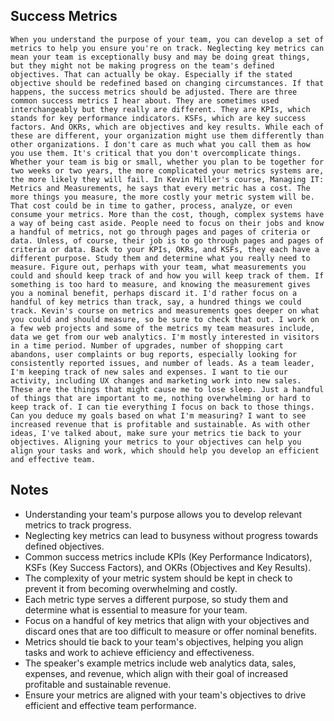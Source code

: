 ## Success Metrics
```
When you understand the purpose of your team, you can develop a set of metrics to help you ensure you're on track. Neglecting key metrics can mean your team is exceptionally busy and may be doing great things, but they might not be making progress on the team's defined objectives. That can actually be okay. Especially if the stated objective should be redefined based on changing circumstances. If that happens, the success metrics should be adjusted. There are three common success metrics I hear about. They are sometimes used interchangeably but they really are different. They are KPIs, which stands for key performance indicators. KSFs, which are key success factors. And OKRs, which are objectives and key results. While each of these are different, your organization might use them differently than other organizations. I don't care as much what you call them as how you use them. It's critical that you don't overcomplicate things. Whether your team is big or small, whether you plan to be together for two weeks or two years, the more complicated your metrics systems are, the more likely they will fail. In Kevin Miller's course, Managing IT: Metrics and Measurements, he says that every metric has a cost. The more things you measure, the more costly your metric system will be. That cost could be in time to gather, process, analyze, or even consume your metrics. More than the cost, though, complex systems have a way of being cast aside. People need to focus on their jobs and know a handful of metrics, not go through pages and pages of criteria or data. Unless, of course, their job is to go through pages and pages of criteria or data. Back to your KPIs, OKRs, and KSFs, they each have a different purpose. Study them and determine what you really need to measure. Figure out, perhaps with your team, what measurements you could and should keep track of and how you will keep track of them. If something is too hard to measure, and knowing the measurement gives you a nominal benefit, perhaps discard it. I'd rather focus on a handful of key metrics than track, say, a hundred things we could track. Kevin's course on metrics and measurements goes deeper on what you could and should measure, so be sure to check that out. I work on a few web projects and some of the metrics my team measures include, data we get from our web analytics. I'm mostly interested in visitors in a time period. Number of upgrades, number of shopping cart abandons, user complaints or bug reports, especially looking for consistently reported issues, and number of leads. As a team leader, I'm keeping track of new sales and expenses. I want to tie our activity, including UX changes and marketing work into new sales. These are the things that might cause me to lose sleep. Just a handful of things that are important to me, nothing overwhelming or hard to keep track of. I can tie everything I focus on back to those things. Can you deduce my goals based on what I'm measuring? I want to see increased revenue that is profitable and sustainable. As with other ideas, I've talked about, make sure your metrics tie back to your objectives. Aligning your metrics to your objectives can help you align your tasks and work, which should help you develop an efficient and effective team.
```

## Notes
- Understanding your team's purpose allows you to develop relevant metrics to track progress.
- Neglecting key metrics can lead to busyness without progress towards defined objectives.
- Common success metrics include KPIs (Key Performance Indicators), KSFs (Key Success Factors), and OKRs (Objectives and Key Results).
- The complexity of your metric system should be kept in check to prevent it from becoming overwhelming and costly.
- Each metric type serves a different purpose, so study them and determine what is essential to measure for your team.
- Focus on a handful of key metrics that align with your objectives and discard ones that are too difficult to measure or offer nominal benefits.
- Metrics should tie back to your team's objectives, helping you align tasks and work to achieve efficiency and effectiveness.
- The speaker's example metrics include web analytics data, sales, expenses, and revenue, which align with their goal of increased profitable and sustainable revenue.
- Ensure your metrics are aligned with your team's objectives to drive efficient and effective team performance.